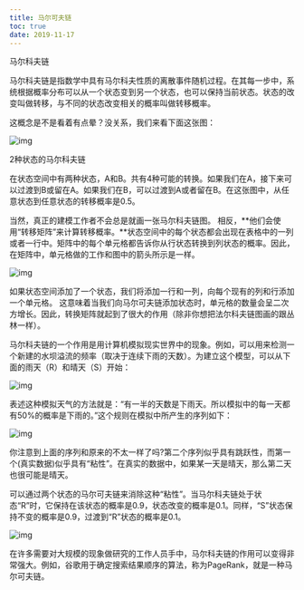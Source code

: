 ```yaml
---
title: 马尔可夫链
toc: true
date: 2019-11-17
---
```


马尔科夫链



马尔科夫链是指数学中具有马尔科夫性质的离散事件随机过程。在其每一步中，系统根据概率分布可以从一个状态变到另一个状态，也可以保持当前状态。状态的改变叫做转移，与不同的状态改变相关的概率叫做转移概率。



这概念是不是看着有点晕？没关系，我们来看下面这张图：



![img](https://mmbiz.qpic.cn/mmbiz_gif/UicQ7HgWiaUb1LiatYc6o08Bc3JNK0O7vvRwLdGqfSdvormvQCq3sBdbDYmNBk0uZZZERibcfusVqHnI15bFtUJfhg/640?wx_fmt=gif&tp=webp&wxfrom=5&wx_lazy=1)

2种状态的马尔科夫链



在状态空间中有两种状态，A和B。共有4种可能的转换。如果我们在A，接下来可以过渡到B或留在A。如果我们在B，可以过渡到A或者留在B。在这张图中，从任意状态到任意状态的转移概率是0.5。



当然，真正的建模工作者不会总是就画一张马尔科夫链图。 相反，**他们会使用“转移矩阵”来计算转移概率。**状态空间中的每个状态都会出现在表格中的一列或者一行中。矩阵中的每个单元格都告诉你从行状态转换到列状态的概率。因此，在矩阵中，单元格做的工作和图中的箭头所示是一样。



![img](https://mmbiz.qpic.cn/mmbiz_gif/UicQ7HgWiaUb1LiatYc6o08Bc3JNK0O7vvRCCERSSzDJ2G1xUrBLcWYklhj91HbI8QaeGrwv34aGiaZn6blfQd4IPw/640?wx_fmt=gif&tp=webp&wxfrom=5&wx_lazy=1)



如果状态空间添加了一个状态，我们将添加一行和一列，向每个现有的列和行添加一个单元格。 这意味着当我们向马尔可夫链添加状态时，单元格的数量会呈二次方增长。因此，转换矩阵就起到了很大的作用（除非你想把法尔科夫链图画的跟丛林一样）。



马尔科夫链的一个作用是用计算机模拟现实世界中的现象。例如，可以用来检测一个新建的水坝溢流的频率（取决于连续下雨的天数）。为建立这个模型，可以从下面的雨天（R）和晴天（S）开始：



![img](https://mmbiz.qpic.cn/mmbiz_gif/UicQ7HgWiaUb1LiatYc6o08Bc3JNK0O7vvRNU7mq6gY02NJMv2eGbZFPuEQVYoOX3v7FAet0e3ycQ6ojMhzyDGIoA/640?wx_fmt=gif&tp=webp&wxfrom=5&wx_lazy=1)



表述这种模拟天气的方法就是：“有一半的天数是下雨天。所以模拟中的每一天都有50%的概率是下雨的。”这个规则在模拟中所产生的序列如下：



![img](https://mmbiz.qpic.cn/mmbiz_gif/UicQ7HgWiaUb1LiatYc6o08Bc3JNK0O7vvRI4Te6PwuCxnbPatjLInZsc2Np7rxNQsfAzIVS3Olurm8M3ENO7sndA/640?wx_fmt=gif&tp=webp&wxfrom=5&wx_lazy=1)



你注意到上面的序列和原来的不太一样了吗?第二个序列似乎具有跳跃性，而第一个(真实数据)似乎具有“粘性”。在真实的数据中，如果某一天是晴天，那么第二天也很可能是晴天。



可以通过两个状态的马尔可夫链来消除这种“粘性”。当马尔科夫链处于状态“R”时，它保持在该状态的概率是0.9，状态改变的概率是0.1。同样，“S”状态保持不变的概率是0.9，过渡到“R”状态的概率是0.1。



![img](https://mmbiz.qpic.cn/mmbiz_gif/UicQ7HgWiaUb1LiatYc6o08Bc3JNK0O7vvRsj2AiaC2Jo1lfiaBgspRMemp6zMJ8CVkzq5xLjibyaeLwSOFiaThv6opiaA/640?wx_fmt=gif&tp=webp&wxfrom=5&wx_lazy=1)



在许多需要对大规模的现象做研究的工作人员手中，马尔科夫链的作用可以变得非常强大。例如，谷歌用于确定搜索结果顺序的算法，称为PageRank，就是一种马尔可夫链。
